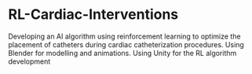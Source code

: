 # RL-Cardiac-Interventions
Developing an AI algorithm using reinforcement learning to optimize the placement of catheters during cardiac catheterization procedures.
Using Blender for modelling and animations.
Using Unity for the RL algorithm development
